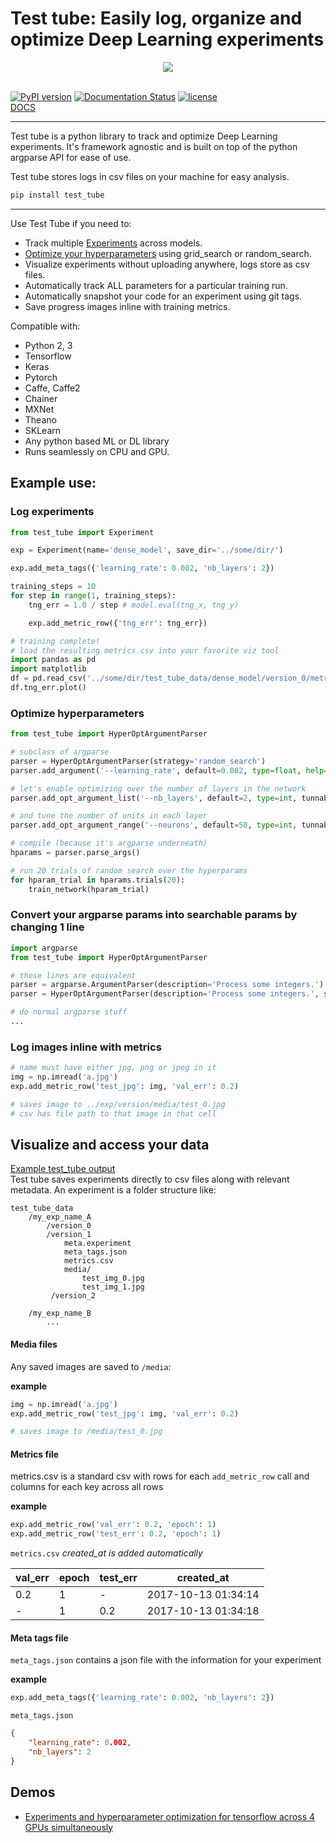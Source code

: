 # Test tube: Easily log, organize and optimize Deep Learning experiments

<div style="text-align: center">
<img src="https://raw.githubusercontent.com/williamfalcon/test_tube/master/imgs/test_tube_logo.png">
</div>
<br>

[![PyPI version](https://badge.fury.io/py/test_tube.svg)](https://badge.fury.io/py/test_tube)    [![Documentation Status](https://readthedocs.org/projects/test-tube/badge/?version=latest)](https://williamfalcon.github.io/test_tube/)
     [![license](https://img.shields.io/github/license/mashape/apistatus.svg?maxAge=2592000)](https://github.com/williamFalcon/test_tube/blob/master/LICENSE)    
[DOCS](https://williamfalcon.github.io/test_tube/)

---
Test tube is a python library to track and optimize Deep Learning experiments. It's framework agnostic and is built on top of the python argparse API for ease of use.

Test tube stores logs in csv files on your machine for easy analysis.

```bash
pip install test_tube
```

---
Use Test Tube if you need to:

- Track multiple [Experiments](experiment_tracking/experiment/) across models.
- [Optimize your hyperparameters](hyperparameter_optimization/HyperOptArgumentParser/) using grid_search or random_search.
- Visualize experiments without uploading anywhere, logs store as csv files.
- Automatically track ALL parameters for a particular training run.
- Automatically snapshot your code for an experiment using git tags.    
- Save progress images inline with training metrics.    

Compatible with:   
- Python 2, 3
- Tensorflow   
- Keras  
- Pytorch   
- Caffe, Caffe2   
- Chainer   
- MXNet   
- Theano   
- SKLearn   
- Any python based ML or DL library   
- Runs seamlessly on CPU and GPU.   

## Example use:

### Log experiments

```python
from test_tube import Experiment

exp = Experiment(name='dense_model', save_dir='../some/dir/')

exp.add_meta_tags({'learning_rate': 0.002, 'nb_layers': 2})

training_steps = 10
for step in range(1, training_steps):
    tng_err = 1.0 / step # model.eval(tng_x, tng_y)

    exp.add_metric_row({'tng_err': tng_err})

# training complete!
# load the resulting metrics.csv into your favorite viz tool   
import pandas as pd    
import matplotlib   
df = pd.read_csv('../some/dir/test_tube_data/dense_model/version_0/metrics.csv')
df.tng_err.plot()
```

### Optimize hyperparameters
```python
from test_tube import HyperOptArgumentParser

# subclass of argparse
parser = HyperOptArgumentParser(strategy='random_search')
parser.add_argument('--learning_rate', default=0.002, type=float, help='the learning rate')

# let's enable optimizing over the number of layers in the network
parser.add_opt_argument_list('--nb_layers', default=2, type=int, tunnable=True, options=[2, 4, 8])

# and tune the number of units in each layer
parser.add_opt_argument_range('--neurons', default=50, type=int, tunnable=True, start=100, end=800, nb_samples=10)

# compile (because it's argparse underneath)
hparams = parser.parse_args()

# run 20 trials of random search over the hyperparams
for hparam_trial in hparams.trials(20):
    train_network(hparam_trial)
```    

### Convert your argparse params into searchable params by changing 1 line     
```python    
import argparse   
from test_tube import HyperOptArgumentParser

# these lines are equivalent   
parser = argparse.ArgumentParser(description='Process some integers.')
parser = HyperOptArgumentParser(description='Process some integers.', strategy='grid_search')   

# do normal argparse stuff    
...
```    

### Log images inline with metrics    
```python
# name must have either jpg, png or jpeg in it
img = np.imread('a.jpg')
exp.add_metric_row('test_jpg': img, 'val_err': 0.2)

# saves image to ../exp/version/media/test_0.jpg  
# csv has file path to that image in that cell   
```

## Visualize and access your data

[Example test_tube output](https://github.com/williamFalcon/test_tube/tree/master/examples/saved_logs/example_test_tube_data)    
Test tube saves experiments directly to csv files along with relevant metadata. An experiment is a folder structure like:
```
test_tube_data
    /my_exp_name_A
        /version_0
        /version_1
            meta.experiment
            meta_tags.json
            metrics.csv
            media/
                test_img_0.jpg
                test_img_1.jpg
         /version_2

    /my_exp_name_B
        ...
```

#### Media files

Any saved images are saved to `/media`:

**example**
```python
img = np.imread('a.jpg')
exp.add_metric_row('test_jpg': img, 'val_err': 0.2)

# saves image to /media/test_0.jpg
```


#### Metrics file
metrics.csv is a standard csv with rows for each `add_metric_row` call and columns for each key across all rows

**example**
```python
exp.add_metric_row('val_err': 0.2, 'epoch': 1)
exp.add_metric_row('test_err': 0.2, 'epoch': 1)
```

`metrics.csv`
*created_at is added automatically*

|  val_err |  epoch | test_err | created_at |
|---|---|---| --- |
| 0.2  |  1 | - | 2017-10-13 01:34:14 |
| -  | 1  | 0.2| 2017-10-13 01:34:18 |


#### Meta tags file
`meta_tags.json` contains a json file with the information for your experiment

**example**
```python
exp.add_meta_tags({'learning_rate': 0.002, 'nb_layers': 2})
```

`meta_tags.json`
```json
{
    "learning_rate": 0.002,
    "nb_layers": 2
}
```

## Demos
- [Experiments and hyperparameter optimization for tensorflow across 4 GPUs simultaneously](https://github.com/williamFalcon/test_tube/blob/master/examples/tensorflow_example.py)

